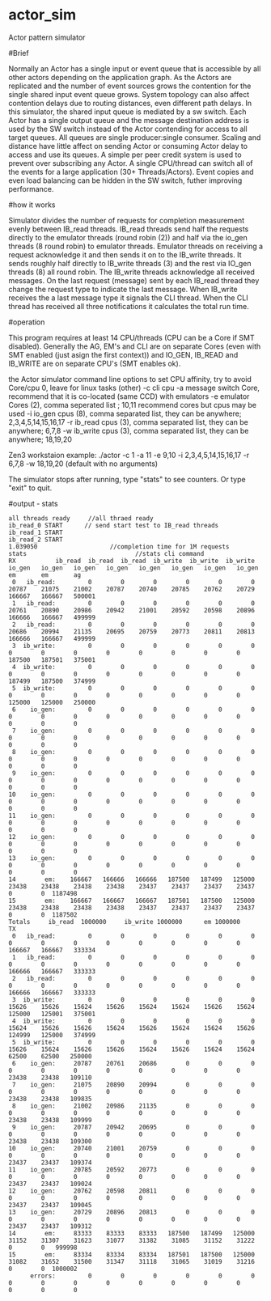# actor_sim
Actor pattern simulator

#Brief

Normally an Actor has a single input or event queue that is accessible by all other actors depending on the application graph. 
As the Actors are replicated and the number of event sources grows the contention for the single shared input event queue grows. 
System topology can also affect contention delays due to routing distances, even different path delays.
In this simulator, the shared input queue is mediated by a sw switch. Each Actor has a single output queue and the message destination 
address is used by the SW switch instead of the Actor contending for access to all target queues. All queues are single producer:single consumer. 
Scaling and distance have little affect on sending Actor or consuming Actor delay to access and use its queues. A simple per peer credit system is used to prevent over subscribing any Actor.
A single CPU/thread can switch all of the events for a large application (30+ Threads/Actors).
Event copies and even load balancing can be hidden in the SW switch, futher improving performance.

#how it works

Simulator divides the number of requests for completion measurement evenly between IB_read threads. IB_read threads send half the requests directly to the emulator threads (round robin (2)) and 
half via the io_gen threads (8 round robin) to emulator threads. Emulator threads on receiving a request acknowledge it and then sends it on to the IB_write threads. 
It sends roughly half directly to IB_write threads (3) and the rest via IO_gen threads (8) all round robin.
The IB_write threads acknowledge all received messages.
On the last request (message) sent by each IB_read thread they change the request type to indicate the last message. When IB_write receives the a last message type it signals the CLI thread.
When the CLI thread has received all three notifications it calculates the total run time.

#operation

This program requires at least 14 CPU/threads  (CPU can be a Core if SMT disabled). Generally the AG, EM's and CLI are on separate Cores (even with SMT enabled (just asign the first context)) and
IO_GEN, IB_READ and IB_WRITE are on separate CPU's (SMT enables ok).

the Actor simulator command line options to set CPU affinity, try to avoid Core/cpu 0, leave for linux tasks (other)
-c        cli cpu
-a       message switch Core, recommend that it is co-located (same CCD) with emulators
-e       emulator Cores (2), comma seperated list ;   10,11  recommend cores but cpus may be used
-i        io_gen cpus (8), comma separated list, they can be anywhere; 2,3,4,5,14,15,16,17
-r       ib_read cpus (3), comma separated list, they can be anywhere; 6,7,8
-w     ib_write cpus (3), comma separated list, they can be anywhere; 18,19,20

Zen3 workstaion example: ./actor -c 1 -a 11 -e 9,10 -i 2,3,4,5,14,15,16,17 -r 6,7,8 -w 18,19,20   (default with no arguments)

The simulator stops after running, 
type "stats" to see counters.
Or type "exit" to quit.

#output - stats

```
all threads ready     //all thraed ready
ib_read_0 START      // send start test to IB_read threads
ib_read_1 START
ib_read_2 START
1.039050                    //completion time for 1M requests
stats                              //stats cli command
RX           ib_read  ib_read  ib_read  ib_write  ib_write  ib_write   io_gen   io_gen   io_gen   io_gen   io_gen   io_gen   io_gen   io_gen       em       em       ag
 0   ib_read:         0        0        0        0        0        0    20787    21075    21002    20787    20740    20785    20762    20729   166667   166667   500001
 1   ib_read:         0        0        0        0        0        0    20761    20890    20986    20942    21001    20592    20598    20896   166666   166667   499999
 2   ib_read:         0        0        0        0        0        0    20686    20994    21135    20695    20759    20773    20811    20813   166666   166667   499999
 3  ib_write:         0        0        0        0        0        0        0        0        0        0        0        0        0        0   187500   187501   375001
 4  ib_write:         0        0        0        0        0        0        0        0        0        0        0        0        0        0   187499   187500   374999
 5  ib_write:         0        0        0        0        0        0        0        0        0        0        0        0        0        0   125000   125000   250000
 6    io_gen:         0        0        0        0        0        0        0        0        0        0        0        0        0        0        0        0        0
 7    io_gen:         0        0        0        0        0        0        0        0        0        0        0        0        0        0        0        0        0
 8    io_gen:         0        0        0        0        0        0        0        0        0        0        0        0        0        0        0        0        0
 9    io_gen:         0        0        0        0        0        0        0        0        0        0        0        0        0        0        0        0        0
10    io_gen:         0        0        0        0        0        0        0        0        0        0        0        0        0        0        0        0        0
11    io_gen:         0        0        0        0        0        0        0        0        0        0        0        0        0        0        0        0        0
12    io_gen:         0        0        0        0        0        0        0        0        0        0        0        0        0        0        0        0        0
13    io_gen:         0        0        0        0        0        0        0        0        0        0        0        0        0        0        0        0        0
14        em:    166667   166666   166666   187500   187499   125000    23438    23438    23438    23438    23437    23437    23437    23437        0        0  1187498
15        em:    166667   166667   166667   187501   187500   125000    23438    23438    23438    23438    23437    23437    23437    23437        0        0  1187502
Totals     ib_read  1000000     ib_write 1000000      em 1000000  
TX         
 0   ib_read:         0        0        0        0        0        0        0        0        0        0        0        0        0        0   166667   166667   333334
 1   ib_read:         0        0        0        0        0        0        0        0        0        0        0        0        0        0   166666   166667   333333
 2   ib_read:         0        0        0        0        0        0        0        0        0        0        0        0        0        0   166666   166667   333333
 3  ib_write:         0        0        0        0        0        0    15626    15626    15624    15626    15624    15624    15626    15624   125000   125001   375001
 4  ib_write:         0        0        0        0        0        0    15624    15626    15626    15624    15626    15624    15624    15626   124999   125000   374999
 5  ib_write:         0        0        0        0        0        0    15626    15624    15626    15626    15624    15626    15624    15624    62500    62500   250000
 6    io_gen:     20787    20761    20686        0        0        0        0        0        0        0        0        0        0        0    23438    23438   109110
 7    io_gen:     21075    20890    20994        0        0        0        0        0        0        0        0        0        0        0    23438    23438   109835
 8    io_gen:     21002    20986    21135        0        0        0        0        0        0        0        0        0        0        0    23438    23438   109999
 9    io_gen:     20787    20942    20695        0        0        0        0        0        0        0        0        0        0        0    23438    23438   109300
10    io_gen:     20740    21001    20759        0        0        0        0        0        0        0        0        0        0        0    23437    23437   109374
11    io_gen:     20785    20592    20773        0        0        0        0        0        0        0        0        0        0        0    23437    23437   109024
12    io_gen:     20762    20598    20811        0        0        0        0        0        0        0        0        0        0        0    23437    23437   109045
13    io_gen:     20729    20896    20813        0        0        0        0        0        0        0        0        0        0        0    23437    23437   109312
14        em:     83333    83333    83333   187500   187499   125000    31152    31307    31623    31077    31382    31085    31152    31222        0        0   999998
15        em:     83334    83334    83334   187501   187500   125000    31082    31652    31500    31347    31118    31065    31019    31216        0        0  1000002
      errors:         0        0        0        0        0        0        0        0        0        0        0        0        0        0        0        0        0
```
